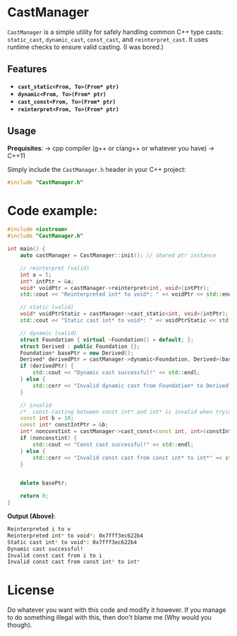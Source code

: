 # CastManager

`CastManager` is a simple utility for safely handling common C++ type casts: `static_cast`, `dynamic_cast`, `const_cast`, and `reinterpret_cast`. It uses runtime checks to ensure valid casting. (I was bored.)

## Features

- **`cast_static<From, To>(From* ptr)`**
- **`dynamic<From, To>(From* ptr)`**
- **`cast_const<From, To>(From* ptr)`**
- **`reinterpret<From, To>(From* ptr)`**

## Usage
**Prequisites**:
-> cpp compiler (g++ or clang++ or whatever you have)
-> C++11

Simply include the `CastManager.h` header in your C++ project:

```cpp
#include "CastManager.h"
```

# Code example:
```cpp
#include <iostream>
#include "CastManager.h"

int main() {
    auto castManager = CastManager::init(); // shared ptr instance

    // reinterpret (valid)
    int a = 5;
    int* intPtr = &a;
    void* voidPtr = castManager->reinterpret<int, void>(intPtr); 
    std::cout << "Reinterpreted int* to void*: " << voidPtr << std::endl;

    // static (valid)
    void* voidPtrStatic = castManager->cast_static<int, void>(intPtr); 
    std::cout << "Static cast int* to void*: " << voidPtrStatic << std::endl;

    // dynamic (valid)
    struct Foundation { virtual ~Foundation() = default; };
    struct Derived : public Foundation {};
    Foundation* basePtr = new Derived();
    Derived* derivedPtr = castManager->dynamic<Foundation, Derived>(basePtr);
    if (derivedPtr) {
        std::cout << "Dynamic cast successful!" << std::endl;
    } else {
        std::cerr << "Invalid dynamic cast from Foundation* to Derived*" << std::endl;
    }

    // invalid
    /*  const-casting between const int* and int* is invalid when trying to modify the value of a const object or if the object itself is defined as const.  */
    const int b = 10;
    const int* constIntPtr = &b;
    int* nonconstint = castManager->cast_const<const int, int>(constIntPtr);  // Const cast (valid)
    if (nonconstint) {
        std::cout << "Const cast successful!" << std::endl;
    } else {
        std::cerr << "Invalid const cast from const int* to int*" << std::endl;
    }


    delete basePtr;

    return 0;
}
```
**Output (Above)**:

```bash
Reinterpreted i to v
Reinterpreted int* to void*: 0x7fff3ec622b4
Static cast int* to void*: 0x7fff3ec622b4
Dynamic cast successful!
Invalid const cast from i to i
Invalid const cast from const int* to int*
```

# License
Do whatever you want with this code and modify it however. If you manage to do something illegal with this, then don't blame me (Why would you though).
